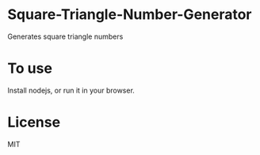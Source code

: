 # Square-Triangle-Number-Generator
Generates square triangle numbers

# To use
Install nodejs, or run it in your browser.

# License
MIT
